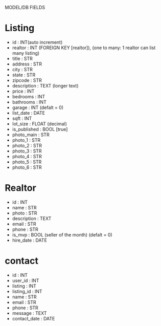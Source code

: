 MODEL/DB FIELDS

# Listing
- id : INT(auto increment)
- realtor : INT (FOREIGN KEY [realtor]), (one to many: 1 realtor can list many listing)
- title : STR
- address : STR
- city : STR
- state : STR
- zipcode : STR
- description : TEXT (longer text)
- price : INT
- bedrooms : INT
- bathrooms : INT
- garage : INT (defalt = 0)
- list_date : DATE
- sqft : INT
- lot_size : FLOAT (decimal)
- is_published : BOOL [true]
- photo_main : STR
- photo_1 : STR
- photo_2 : STR
- photo_3 : STR
- photo_4 : STR
- photo_5 : STR
- photo_6 : STR


# Realtor

- id : INT
- name : STR
- photo : STR
- description : TEXT
- email : STR
- phone : STR
- is_mvp : BOOL (seller of the month) (defalt = 0)
- hire_date : DATE


# contact

- id : INT
- user_id : INT
- listing : INT
- listing_id : INT
- name : STR
- email : STR
- phone : STR
- message : TEXT
- contact_date : DATE